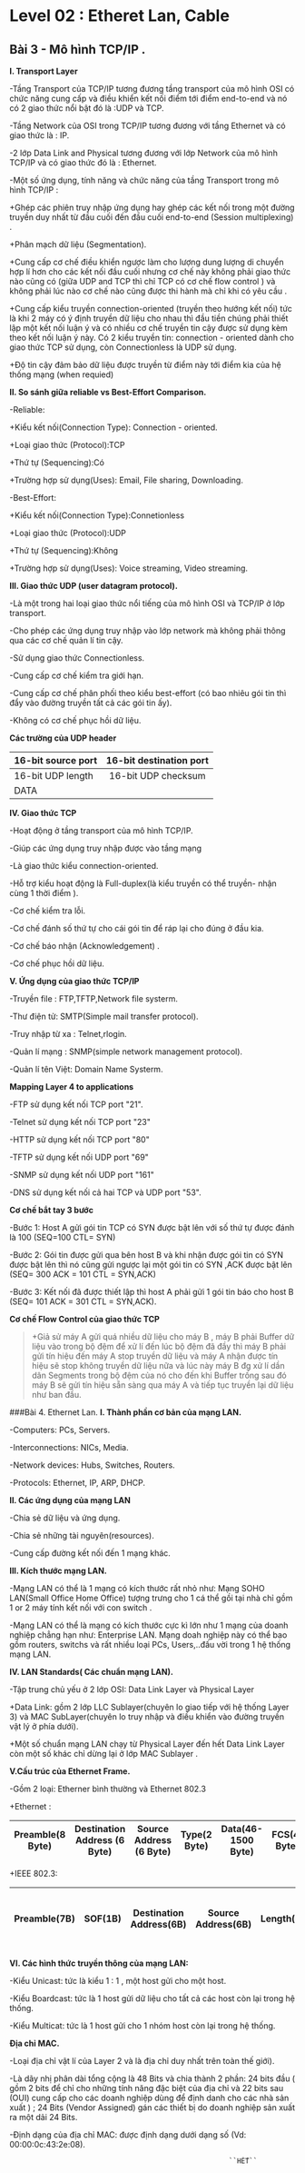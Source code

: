 # Level 02 : Etheret Lan, Cable

## Bài 3 - Mô hình TCP/IP .

**I. Transport Layer**

-Tầng Transport của TCP/IP tương đương tầng transport của mô hình OSI có chức năng cung cấp và điều khiển kết nối điểm tới điểm end-to-end và nó có 2 giao thức nổi bật đó là :UDP và TCP.

-Tầng Network của OSI trong TCP/IP tương đương với tầng Ethernet và có giao thức là : IP.

-2 lớp Data Link and Physical tương đương với lớp Network của mô hình TCP/IP và có giao thức đó là : Ethernet.

-Một số ứng dụng, tính năng và chức năng của tầng Transport trong mô hình TCP/IP :

  +Ghép các phiên truy nhập ứng dụng hay ghép các kết nối trong một đường truyền duy nhất từ đầu cuối đến đầu cuối end-to-end (Session multiplexing) .
  
  +Phân mạch dữ liệu (Segmentation).
  
  +Cung cấp cơ chế điều khiển ngược làm cho lượng dung lượng di chuyển hợp lí hơn cho các kết nối đầu cuối nhưng cơ chế này không phải giao thức nào cũng có (giữa UDP and TCP thì chỉ TCP có cơ chế flow control ) và không phải lúc nào cơ chế nào cũng được thi hành mà chỉ khi có yêu cầu .
  
  +Cung cấp kiểu truyền connection-oriented (truyền theo hướng kết nối) tức là khi 2 máy có ý định truyền dữ liệu cho nhau thì đầu tiền chúng phải thiết lập một kết nối luận ý và có nhiều cơ chế truyền tin cậy được sử dụng kèm theo kết nối luận ý này. Có 2 kiểu truyền tin: connection - oriented dành cho giao thức TCP sử dụng, còn Connectionless là UDP sử dụng.
  
  +Độ tin cậy đảm bảo dữ liệu được truyền từ điểm này tới điểm kia của hệ thống mạng (when requied)
  
**II. So sánh giữa reliable vs Best-Effort Comparison.**

-Reliable: 

  +Kiểu kết nối(Connection Type): Connection - oriented.
  
  +Loại giao thức (Protocol):TCP
  
  +Thứ tự (Sequencing):Có
  
  +Trường hợp sử dụng(Uses): Email, File sharing, Downloading.
  
-Best-Effort: 

  +Kiểu kết nối(Connection Type):Connetionless
  
  +Loại giao thức (Protocol):UDP
  
  +Thứ tự (Sequencing):Không
  
  +Trường hợp sử dụng(Uses): Voice streaming, Video streaming.
  
**III. Giao thức UDP (user datagram protocol).**

-Là một trong hai loại giao thức nổi tiếng của mô hình OSI và TCP/IP ở lớp transport.

-Cho phép các ứng dụng truy nhập vào lớp network mà không phải thông qua các cơ chế quản lí tin cậy.

-Sử dụng giao thức Connectionless.

-Cung cấp cơ chế kiểm tra giới hạn.

-Cung cấp cơ chế phân phối theo kiểu best-effort (có bao nhiêu gói tin thì đẩy vào đường truyền tất cả các gói tin ấy).

-Không có cơ chế phục hồi dữ liệu.

**Các trường của UDP header** 


| 16-bit source port | 16-bit destination port |
| ------------------ |:-----------------------:|
| 16-bit UDP length  | 16-bit UDP checksum |
|                   DATA                   |

**IV. Giao thức TCP**

-Hoạt động ở tầng transport của mô hình TCP/IP.

-Giúp các ứng dụng truy nhập được vào tầng mạng

-Là giao thức kiểu connection-oriented.

-Hỗ trợ kiểu hoạt động là Full-duplex(là kiểu truyền có thể truyền- nhận cùng 1 thời điểm ).

-Cơ chế kiểm tra lỗi.

-Cơ chế đánh số thứ tự cho cái gói tin để ráp lại cho đúng ở đầu kia.

-Cơ chế báo nhận (Acknowledgement) .

-Cơ chế phục hồi dữ liệu.

**V. Ứng dụng của giao thức TCP/IP**

-Truyền file : FTP,TFTP,Network file systerm.

-Thư điện tử: SMTP(Simple mail transfer protocol).

-Truy nhập từ xa : Telnet,rlogin.

-Quản lí mạng : SNMP(simple network management protocol).

-Quản lí tên Việt: Domain Name Systerm.

**Mapping Layer 4 to applications**

-FTP sử dụng kết nối TCP port "21".

-Telnet sử dụng kết nối TCP port "23"

-HTTP sử dụng kết nối TCP port "80"

-TFTP sử dụng kết nối UDP port "69"

-SNMP sử dụng kết nối UDP port "161"

-DNS sử dụng kết nối cả hai TCP và UDP port "53".

**Cơ chế bắt tay 3 bước**

-Bước 1: Host A gửi gói tin TCP có SYN được bật lên với số thứ tự được đánh là 100 (SEQ=100 CTL= SYN)

-Bước 2: Gói tin được gửi qua bên host B và khi nhận được gói tin có SYN được bật lên thì nó cũng gửi ngược
lại một gói tin có SYN ,ACK được bật lên (SEQ= 300 ACK = 101 CTL = SYN,ACK)

-Bước 3: Kết nối đã được thiết lập thì host A phải gửi 1 gói tin báo cho host B (SEQ= 101 ACK = 301 CTL = SYN,ACK).

**Cơ chế Flow Control của giao thức TCP**

>+Giả sử máy A gửi quá nhiều dữ liệu cho máy B , máy B phải Buffer dữ liệu vào trong bộ đệm để xử lí đến lúc bộ đệm đã đầy
thì máy B phải gửi tín hiệu đến máy A stop truyền dữ liệu và máy A nhận được tín hiệu sẽ stop không truyền dữ liệu nữa
và lúc này máy B đg xử lí dần dân Segments trong bộ đệm của nó cho đến khi Buffer trống sau đó máy B sẽ gửi tín hiệu sẵn
sàng qua máy A và tiếp tục truyền lại dữ liệu như ban đầu.

###Bài 4. Ethernet Lan.
**I. Thành phần cơ bản của mạng LAN.**

-Computers: PCs, Servers.

-Interconnections: NICs, Media.

-Network devices: Hubs, Switches, Routers.

-Protocols: Ethernet, IP, ARP, DHCP.

**II. Các ứng dụng của mạng LAN**

-Chia sẻ dữ liệu và ứng dụng.

-Chia sẻ những tài nguyên(resources).

-Cung cấp đường kết nối đến 1 mạng khác.

**III. Kích thước mạng LAN.**

-Mạng LAN có thể là 1 mạng có kích thước rất nhỏ như: Mạng SOHO LAN(Small Office Home Office) tượng trưng cho 1 cá thể gồi tại nhà
chỉ gồm 1 or 2 máy tính kết nối với con switch .

-Mạng LAN có thể là mạng có kích thước cực kì lớn như 1 mạng của doanh nghiệp chẳng hạn như: Enterprise LAN. Mạng doah nghiệp này có thể bao gồm routers, switchs và rất nhiều loại PCs, Users,..đấu vời trong 1 hệ thống mạng LAN.

**IV. LAN Standards( Các chuẩn mạng LAN).**

-Tập trung chủ yếu ở 2 lớp OSI: Data Link Layer và Physical Layer

+Data Link: gồm 2 lớp LLC Sublayer(chuyên lo giao tiếp với hệ thống Layer 3) và MAC SubLayer(chuyên lo truy nhập và điều khiển vào đường truyền vật lý ở phía dưới).

+Một số chuẩn mạng LAN chạy từ Physical Layer đến hết Data Link Layer còn một số khác chỉ dừng lại ở lớp MAC Sublayer .

**V.Cấu trúc của Ethernet Frame.**

-Gồm 2 loại: Etherner bình thường và Ethernet 802.3 

+Ethernet :

| Preamble(8 Byte) | Destination Address (6 Byte) | Source Address (6 Byte) | Type(2 Byte) | Data(46-1500 Byte) | FCS(4 Byte) |
| ------------------ | :--------------------: | :------------------: | :---------------: | :----------------: | -----------------: |

+IEEE 802.3:

| Preamble(7B) | SOF(1B) | Destination Address(6B) | Source Address(6B) | Length(2B) | 802.2 Header and Data(46-1500B) | FCS(4B)|
| ----------- | :-------: | :---------: | :---------------: | :---------------: | :----------------: | -----------------: |

**VI.	Các hình thức truyền thông của mạng LAN:**

-Kiểu Unicast: tức là kiểu 1 : 1 , một host gửi cho một host.

-Kiểu Boardcast: tức là 1 host gửi dữ liệu cho tất cả các host còn lại trong hệ thống.

-Kiểu Multicat: tức là 1 host gửi cho 1 nhóm host còn lại trong hệ thống.

**Địa chỉ MAC.**

-Loại địa chỉ vật lí của Layer 2 và là địa chỉ duy nhất trên toàn thế giới).

-Là dãy nhị phân dài tổng cộng là 48 Bits và chia thành 2 phần: 24 bits đầu ( gồm 2 bits để chỉ cho những tính năng đặc biệt của địa chỉ và 22 bits sau (OUI) cung cấp cho các doanh nghiệp dùng để định danh cho các nhà sản xuất ) ; 24 Bits (Vendor Assigned) gán các thiết bị do doanh nghiệp sản xuất ra một dải 24 Bits.

-Định dạng của địa chỉ MAC: được định dạng dưới dạng số (Vd: 00:00:0c:43:2e:08).




                                                          ``HẾT``






























































